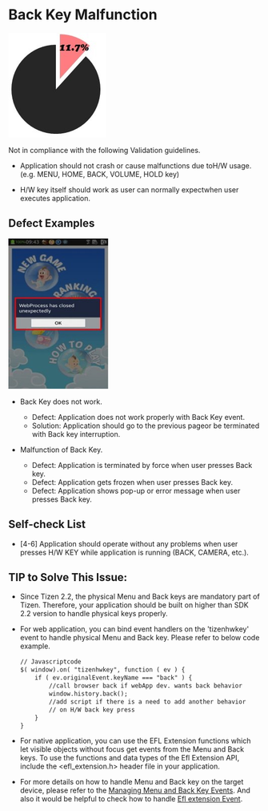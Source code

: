 # Back Key Malfunction

 ![img](media/back_key_malfunction_1.jpg) 

 Not in compliance with the following Validation guidelines.

  - Application should not crash or cause malfunctions due toH/W usage. (e.g. MENU, HOME, BACK, VOLUME, HOLD key)

  - H/W key itself should work as user can normally expectwhen user executes application. 

  
## Defect Examples

  ![img](media/back_key_malfunction_2.jpg) 

- Back Key does not work.
   - Defect: Application does not work properly with Back Key event.
   - Solution: Application should go to the previous pageor be terminated with Back key interruption.

- Malfunction of Back Key.
   - Defect: Application is terminated by force when user presses Back key.
   - Defect: Application gets frozen when user presses Back key.
   - Defect: Application shows pop-up or error message when user presses Back key.

   
## Self-check List

- [4-6] Application should operate without any problems when user presses H/W KEY while application is running (BACK, CAMERA, etc.).


## TIP to Solve This Issue:

- Since Tizen 2.2, the physical Menu and Back keys are mandatory part of Tizen. Therefore, your application should be built on higher than SDK 2.2 version to handle physical keys properly.

- For web application, you can bind event handlers on the 'tizenhwkey' event to handle physical Menu and Back key. Please refer to below code example.

  ```
  // Javascriptcode
  $( window).on( "tizenhwkey", function ( ev ) {
      if ( ev.originalEvent.keyName === "back" ) {
          //call browser back if webApp dev. wants back behavior
          window.history.back(); 
          //add script if there is a need to add another behavior 
          // on H/W back key press
      }
  }
  ```

- For native application, you can use the EFL Extension functions which let visible objects without focus get events from the Menu and Back keys. To use the functions and data types of the Efl Extension API, include the <efl_extension.h> header file in your application. 

- For more details on how to handle Menu and Back key on the target device, please refer to the [Managing Menu and Back Key Events](https://developer.tizen.org/development/guides/native-application/user-interface/efl/hardware-input-handling/managing-menu-and-back-key-events). And also it would be helpful to check how to handle [Efl extension Event](https://developer.tizen.org/development/api-references/native-application?redirect=https://developer.tizen.org/dev-guide/2.4.0/org.tizen.native.mobile.apireference/group__EFL__EXTENSION__EVENTS__GROUP.html).

